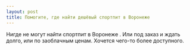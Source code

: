 ```yaml
---
layout: post 
title: Помогите, где найти дешёвый спортпит в Воронеже 
--- 
```

Нигде не могут найти спортпит в Воронеже . Или под заказ и ждать долго, или по заоблачным ценам. Хочется чего-то более доступного.